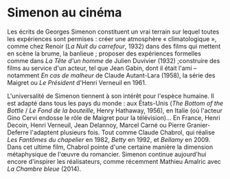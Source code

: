 # Simenon au cinéma

Les écrits de Georges Simenon constituent un vrai terrain sur lequel toutes les expériences sont permises : créer une atmosphère « climatologique », comme chez Renoir (_La Nuit du carrefour_, 1932) dans des films qui mettent en scène la brume, la banlieue ; proposer des expériences formelles comme dans _La Tête d'un homme_ de Julien Duvivier (1932) ;construire des films au service d'un acteur, tel que Jean Gabin, dont il était l'ami – notamment _En cas de malheur_ de Claude Autant-Lara (1958), la série des Maigret ou _Le Président_ d'Henri Verneuil en 1961.

L'universalité de Simenon tiennent à son intérêt pour l'espèce humaine. Il est adapté dans tous les pays du monde : aux États-Unis (_The Bottom of the Bottle_ / _Le Fond de la bouteille_, Henry Hathaway, 1956), en Italie (où l'acteur Gino Cervi endosse le rôle de Maigret pour la télévision)... En France, Henri Decoin, Henri Verneuil, Jean Delannoy, Marcel Carné ou Pierre Granier-Deferre l'adaptent plusieurs fois. Tout comme Claude Chabrol, qui réalise _Les Fantômes du chapelier_ en 1982, _Betty_ en 1992, et _Bellamy_ en 2009. Dans cet ultime film, Chabrol pointe d'une certaine manière la dimension métaphysique de l'œuvre du romancier. Simenon continue aujourd'hui encore d'inspirer les réalisateurs, comme récemment Mathieu Amalric avec _La Chambre bleue_ (2014).
